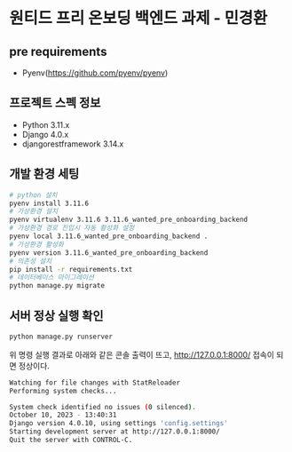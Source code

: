 # 원티드 프리 온보딩 백엔드 과제 - 민경환

## pre requirements
- Pyenv(https://github.com/pyenv/pyenv)

## 프로젝트 스펙 정보
- Python 3.11.x
- Django 4.0.x
- djangorestframework 3.14.x

## 개발 환경 세팅
```bash
# python 설치
pyenv install 3.11.6
# 가상환경 설치
pyenv virtualenv 3.11.6 3.11.6_wanted_pre_onboarding_backend
# 가상환경 경로 진입시 자동 활성화 설정
pyenv local 3.11.6_wanted_pre_onboarding_backend .
# 가상환경 활성화
pyenv version 3.11.6_wanted_pre_onboarding_backend
# 의존성 설치
pip install -r requirements.txt
# 데이터베이스 마이그레이션
python manage.py migrate
```

## 서버 정상 실행 확인
```bash
python manage.py runserver
```
위 명령 실행 결과로 아래와 같은 콘솔 출력이 뜨고, http://127.0.0.1:8000/ 접속이 되면 정상이다.
```bash
Watching for file changes with StatReloader
Performing system checks...

System check identified no issues (0 silenced).
October 10, 2023 - 13:40:31
Django version 4.0.10, using settings 'config.settings'
Starting development server at http://127.0.0.1:8000/
Quit the server with CONTROL-C.
```
